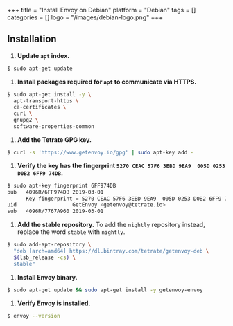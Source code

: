 +++
title = "Install Envoy on Debian"
platform = "Debian"
tags = []
categories = []
logo = "/images/debian-logo.png"
+++

## Installation ##

1. **Update `apt` index.**
```sh
$ sudo apt-get update
```

1. **Install packages required for `apt` to communicate via HTTPS.**
```sh
$ sudo apt-get install -y \
  apt-transport-https \
  ca-certificates \
  curl \
  gnupg2 \
  software-properties-common
```

1. **Add the Tetrate GPG key.**
```sh
$ curl -s 'https://www.getenvoy.io/gpg' | sudo apt-key add -
```

1. **Verify the key has the fingerprint `5270 CEAC 57F6 3EBD 9EA9  005D 0253 D0B2 6FF9 74DB`.**
```sh
$ sudo apt-key fingerprint 6FF974DB
pub   4096R/6FF974DB 2019-03-01
      Key fingerprint = 5270 CEAC 57F6 3EBD 9EA9  005D 0253 D0B2 6FF9 74DB
uid                  GetEnvoy <getenvoy@tetrate.io>
sub   4096R/7767A960 2019-03-01
```

1. **Add the stable repository.**
To add the `nightly` repository instead, replace the word `stable` with `nightly`.
```sh
$ sudo add-apt-repository \
  "deb [arch=amd64] https://dl.bintray.com/tetrate/getenvoy-deb \
  $(lsb_release -cs) \
  stable"
```

1. **Install Envoy binary.**
```sh
$ sudo apt-get update && sudo apt-get install -y getenvoy-envoy
```

1. **Verify Envoy is installed.**
```sh
$ envoy --version
```

